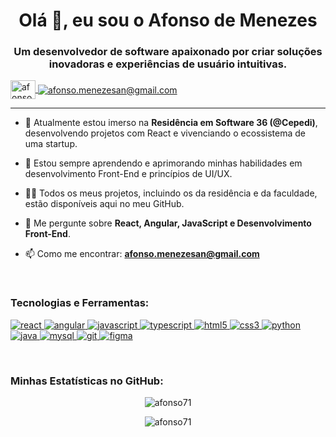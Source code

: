 <h1 align="center">Olá 👋, eu sou o Afonso de Menezes</h1>
<h3 align="center">Um desenvolvedor de software apaixonado por criar soluções inovadoras e experiências de usuário intuitivas.</h3>

<p align="left"> 
  <a href="https://www.linkedin.com/in/afonsomenezesneto/" target="blank">
    <img align="center" src="https://raw.githubusercontent.com/rahuldkjain/github-profile-readme-generator/master/src/images/icons/Social/linked-in-alt.svg" alt="afonsomenezesneto" height="30" width="40" />
  </a>
  <a href="mailto:afonso.menezesan@gmail.com">
    <img align="center" src="https://img.shields.io/badge/Gmail-D14836?style=for-the-badge&logo=gmail&logoColor=white" alt="afonso.menezesan@gmail.com" />
  </a>
</p>

---

-   🔭 Atualmente estou imerso na **Residência em Software 36 (@Cepedi)**, desenvolvendo projetos com React e vivenciando o ecossistema de uma startup.

-   🌱 Estou sempre aprendendo e aprimorando minhas habilidades em desenvolvimento Front-End e princípios de UI/UX.

-   👨‍💻 Todos os meus projetos, incluindo os da residência e da faculdade, estão disponíveis aqui no meu GitHub.

-   💬 Me pergunte sobre **React, Angular, JavaScript e Desenvolvimento Front-End**.

-   📫 Como me encontrar: **afonso.menezesan@gmail.com**

<br/>

<h3 align="left">Tecnologias e Ferramentas:</h3>
<p align="left">
  <a href="https://reactjs.org/" target="_blank" rel="noreferrer"> <img src="https://img.shields.io/badge/React-20232A?style=for-the-badge&logo=react&logoColor=61DAFB" alt="react"/> </a>
  <a href="https://angular.io" target="_blank" rel="noreferrer"> <img src="https://img.shields.io/badge/Angular-DD0031?style=for-the-badge&logo=angular&logoColor=white" alt="angular"/> </a>
  <a href="https://developer.mozilla.org/en-US/docs/Web/JavaScript" target="_blank" rel="noreferrer"> <img src="https://img.shields.io/badge/JavaScript-F7DF1E?style=for-the-badge&logo=javascript&logoColor=black" alt="javascript"/> </a>
  <a href="https://www.typescriptlang.org/" target="_blank" rel="noreferrer"> <img src="https://img.shields.io/badge/TypeScript-007ACC?style=for-the-badge&logo=typescript&logoColor=white" alt="typescript"/> </a>
  <a href="https://www.w3.org/html/" target="_blank" rel="noreferrer"> <img src="https://img.shields.io/badge/HTML5-E34F26?style=for-the-badge&logo=html5&logoColor=white" alt="html5"/> </a>
  <a href="https://www.w3schools.com/css/" target="_blank" rel="noreferrer"> <img src="https://img.shields.io/badge/CSS3-1572B6?style=for-the-badge&logo=css3&logoColor=white" alt="css3"/> </a>
  <a href="https://www.python.org" target="_blank" rel="noreferrer"> <img src="https://img.shields.io/badge/Python-3776AB?style=for-the-badge&logo=python&logoColor=white" alt="python"/> </a>
  <a href="https://www.java.com" target="_blank" rel="noreferrer"> <img src="https://img.shields.io/badge/Java-ED8B00?style=for-the-badge&logo=openjdk&logoColor=white" alt="java"/> </a>
  <a href="https://www.mysql.com/" target="_blank" rel="noreferrer"> <img src="https://img.shields.io/badge/MySQL-4479A1?style=for-the-badge&logo=mysql&logoColor=white" alt="mysql"/> </a>
  <a href="https://git-scm.com/" target="_blank" rel="noreferrer"> <img src="https://img.shields.io/badge/GIT-E44C30?style=for-the-badge&logo=git&logoColor=white" alt="git"/> </a>
  <a href="https://www.figma.com/" target="_blank" rel="noreferrer"> <img src="https://img.shields.io/badge/Figma-F24E1E?style=for-the-badge&logo=figma&logoColor=white" alt="figma"/> </a>
</p>

<br/>

<h3 align="left">Minhas Estatísticas no GitHub:</h3>
<p align="center">
  <img align="center" src="https://github-readme-stats.vercel.app/api/top-langs?username=afonso71&show_icons=true&locale=pt-br&layout=compact&theme=dracula" alt="afonso71" />
</p>
<p align="center">
  <img align="center" src="https://github-readme-stats.vercel.app/api?username=afonso71&show_icons=true&locale=pt-br&theme=dracula" alt="afonso71" />
</p>
